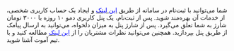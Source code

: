 <p>شما می‌توانید با ثبت‌نام در سامانه از طریق <a href="https://account.amootsoft.com/Account/SignIn"><span style="color:blue;">این لینک</span></a> و ایجاد یک حساب کاربری شخصی، از خدمات آن بهره‌مند شوید. پس از ثبت‌نام، یک پنل کاربری دمو ۱۰ روزه با ۳۰۰۰ تومان شارژ به شما تعلق می‌گیرد. پس از شارژ پنل به میزان دلخواه، می‌توانید به ارسال پیامک از طریق پنل بپردازید. همچنین می‌توانید نظرات مشتریان را از <a href="https://www.amootsms.com/our-costumer"><span style="color:blue;">این لینک</span></a> مطالعه کنید و با تیم آموت آشنا شوید.</p>